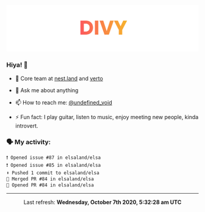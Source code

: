 
![](https://github.com/divy-work/divy-work/raw/master/assets/divy.png)

### Hiya! 👋

- 🔭 Core team at [nest.land](https://github.com/nestdotland/nest.land) and [verto](https://github.com/useverto/verto)

- 💬 Ask me about anything

- 📫 How to reach me: [@undefined_void](https://instagram.com/divy.exe)

- ⚡ Fun fact: I play guitar, listen to music, enjoy meeting new people, kinda introvert.

### 🗣 My activity:

```
❗️ Opened issue #87 in elsaland/elsa
❗️ Opened issue #85 in elsaland/elsa
⬆️ Pushed 1 commit to elsaland/elsa
🎉 Merged PR #84 in elsaland/elsa
💪 Opened PR #84 in elsaland/elsa
```

------------
<p align="center">Last refresh: <b>Wednesday, October 7th 2020, 5:32:28 am UTC</b></p>
